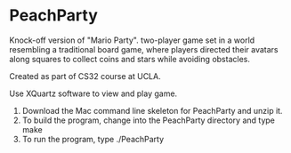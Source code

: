 # PeachParty
Knock-off version of "Mario Party". two-player game set in a world resembling a traditional board game, 
where players directed their avatars along squares to collect coins and stars while avoiding obstacles.

Created as part of CS32 course at UCLA.

Use XQuartz software to view and play game. 
1. Download the Mac command line skeleton for PeachParty and unzip it.
2. To build the program, change into the PeachParty directory and type
	make
3. To run the program, type
	./PeachParty
  
  
